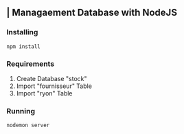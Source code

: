 ## | Managaement Database with NodeJS

### Installing
```
npm install
```
### Requirements
<ol>
<li>Create Database "stock" </li>
<li>Import "fournisseur" Table</li>
<li>Import "ryon" Table</li>
</ol>

### Running
```
nodemon server
```
